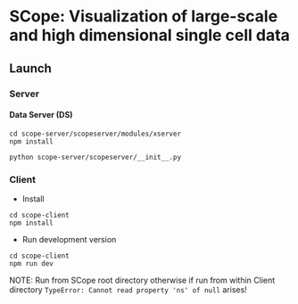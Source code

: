 # SCope: Visualization of large-scale and high dimensional single cell data

## Launch

### Server

#### Data Server (DS)

```
cd scope-server/scopeserver/modules/xserver
npm install
```

```
python scope-server/scopeserver/__init__.py
```

### Client

- Install
```
cd scope-client
npm install
```

- Run development version
```
cd scope-client
npm run dev
```

NOTE: Run from SCope root directory otherwise if run from within Client directory `TypeError: Cannot read property 'ns' of null` arises!
